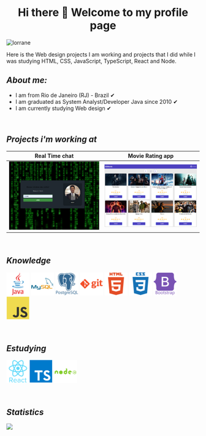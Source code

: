  <h1 align="center"> Hi there 👋 Welcome to my profile page </h1>
 <p align="left"> <img src="https://komarev.com/ghpvc/?username=lorrane&label=Profile%20views&color=0e75b6&style=flat" alt="lorrane" /> </p>
Here is the Web design projects I am working and projects that I did while I was studying HTML, CSS, JavaScript, TypeScript, React and Node.


## *About me:*
<ul>
  <li>I am from Rio de Janeiro (RJ) - Brazil ✔</li>
  <li>I am graduated as System Analyst/Developer Java since 2010 ✔</li>
 <li>I am currently studying Web design ✔</li>
</ul>

<br>

## *Projects i'm working at*
|Real Time chat |Movie Rating app |
|-- |-- |
|<a href="https://lorranecord-matrix.vercel.app" target="_blank"><img width="500px" src="https://github.com/Lorrane/Lorrane/blob/main/LorranecordImage.PNG" /></a> |<a href="https://lorrane-dsmovie.netlify.app" target="_blank"><img width="500px" src="https://github.com/Lorrane/Lorrane/blob/main/DsMovieImage.PNG" /></a>|

<br>

## *Knowledge*
<p>
 <img src="https://raw.githubusercontent.com/devicons/devicon/master/icons/java/java-original-wordmark.svg" alt="java" width="60" height="60"/> 
 <img src="https://raw.githubusercontent.com/devicons/devicon/master/icons/mysql/mysql-original-wordmark.svg" alt="mysql" width="60" height="60"/>
 <img src="https://raw.githubusercontent.com/devicons/devicon/master/icons/postgresql/postgresql-plain-wordmark.svg" alt="postgresql" width="60" height="60"/>
 <img src="https://raw.githubusercontent.com/devicons/devicon/master/icons/git/git-plain-wordmark.svg" alt="git" width="60" height="60"/>
 <img src="https://raw.githubusercontent.com/devicons/devicon/master/icons/html5/html5-plain-wordmark.svg" alt="html5" width="60" height="60"/> 
 <img src="https://raw.githubusercontent.com/devicons/devicon/master/icons/css3/css3-plain-wordmark.svg" alt="css3" width="60" height="60"/> 
 <img src="https://raw.githubusercontent.com/devicons/devicon/master/icons/bootstrap/bootstrap-plain-wordmark.svg" alt="bootstrap" width="60" height="60"/>
 <img src="https://raw.githubusercontent.com/devicons/devicon/master/icons/javascript/javascript-original.svg" alt="javascript" width="60" height="60"/>
</p>
<br>

## *Estudying*
<p>
 <img align="left" src="https://raw.githubusercontent.com/devicons/devicon/master/icons/react/react-original-wordmark.svg" alt="react" width="60" height="60"/> 
 <img src="https://raw.githubusercontent.com/devicons/devicon/master/icons/typescript/typescript-original.svg" alt="typescript" width="60" height="60"/>
 <img src="https://raw.githubusercontent.com/devicons/devicon/master/icons/nodejs/nodejs-plain-wordmark.svg" alt="nodejs" width="60" height="60"/>
</p>

<br>

## *Statistics*
<img  align="left"  width="500px" src="https://github-readme-stats.vercel.app/api?username=lorrane&show_icons=true&theme=dark"/>

<br>

<!--
**Lorrane/Lorrane** is a ✨ _special_ ✨ repository because its `README.md` (this file) appears on your GitHub profile.

Here are some ideas to get you started:

- 🔭 I’m currently working on ...
- 🌱 I’m currently learning ...
- 👯 I’m looking to collaborate on ...
- 🤔 I’m looking for help with ...
- 💬 Ask me about ...
- 📫 How to reach me: ...
- 😄 Pronouns: ...
- ⚡ Fun fact: ...
-->
